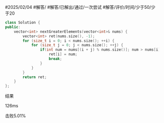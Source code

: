 #2025/02/04 #解答/ #解答/已解出/通过/一次尝试  #解答/评价/时间/少于50/少于20 

``` cpp
class Solution {
public:
	vector<int> nextGreaterElements(vector<int>& nums) {
		vector<int> ret(nums.size(), -1);
		for (size_t i = 0; i < nums.size(); ++i) {
			for (size_t j = 0; j < nums.size(); ++j) {
				if(int num = nums[(i + j) % nums.size()]; num > nums[i]) {
					ret[i] = num;
					break;
				}
			}
		}
		return ret;
	}
};
```

结果

126ms

击败5.01%
